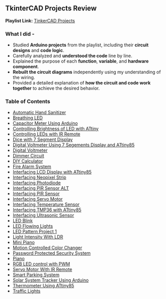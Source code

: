 ## TkinterCAD Projects Review
**Playlist Link:** [TinkerCAD Projects](https://www.youtube.com/playlist?list=PLWqnlHhsmcI4eBDLBtaZs16XZq0WL1SlP) 

### What I did -
- Studied **Arduino projects** from the playlist, including their **circuit designs** and **code logic**.
- Carefully analyzed and **understood the code** line by line.
- Explained the purpose of each **function**, **variable**, and **hardware component**.
- **Rebuilt the circuit diagrams** independently using my understanding of the wiring.
- Provided a detailed explanation of **how the circuit and code work together** to achieve the desired behavior.

### Table of Contents
- [Automatic Hand Sanitizer](Automatic%20Hand%20Sanitizer/README.md)
- [Breathing LED](Breathing%20LED/README.md)
- [Capacitor Meter Using Arduino](Capacitance%20Meter%20Using%20Arduino%20/README.md)
- [Controlling Brightness of LED with ATtiny](Controlling%20Bringhtness%20with%20ATtiny/README.md)
- [Controlling LEDs with IR Remote](Controlling%20LEDs%20with%20IR%20Remote/README.md)
- [Dice with 7 Segment Display](Dice%20with%207%20Segment%20and%20ATtiny/README.md)
- [Digital Voltmeter Using 7 Segements Display and ATtiny85](Digital%20Voltemeter%20Using%20ATtiny/README.md)
- [Digital Voltmeter](Digital%20Voltmeter/README.md)
- [Dimmer Circuit](Dimmer%20Circuit/README.md)
- [DIY Calculator](DIY%20Calculator/README.md)
- [Fire Alarm System](Fire%20Alarm%20System/README.md)
- [Interfacing LCD Display with ATtiny85](Interfacing%20LCD%20with%20ATtiny85/README.md)
- [Interfacing Neopixel Strip](Interfacing%20Neopixel%20Strip/README.md)
- [Interfacing Photodiode](Interfacing%20Photodiode/README.md)
- [Interfacing PIR Sensor ALT](Interfacing%20PIR%20Senosr%20ALT/README.md)
- [Interfacing PIR Sensor](Interfacing%20PIR%20Sensor/README.md)
- [Interfacing Servo Motor](Interfacing%20Servo%20Motor/README.md)
- [Interfacing Temperature Sensor](Interfacing%20Temperature%20Senor/README.md)
- [Interfacing TMP36 with ATtiny85](Interfacing%20TMP36%20with%20ATtiny85/README.md)
- [Interfacing Ultrasonic Sensor](Interfacing%20Ultrasonic%20Sensor/README.md)
- [LED Blink](LED%20Blink/README.md)
- [LED Flowing Lights](LED%20Flowing%20Lights/README.md)
- [LED Pattern Project 1](LED%20Pattern%20Project%201/README.md)
- [Light Intensity With LDR](Light%20Intensity%20With%20LDR/README.md)
- [Mini Piano](Mini%20Piano/README.md)
- [Motion Controlled Color Changer](Motion%20Controlled%20Color%20Changer/README.md)
- [Password Protected Security System](Password%20Security%20System/README.md)
- [Piano](Piano/README.md)
- [RGB LED control with PWM](RGB%20control%20with%20PWM/README.md)
- [Servo Motor With IR Remote](Servo%20Motor%20With%20IR%20Remote/README.md)
- [Smart Parking System](Smart%20Parking%20System/README.md)
- [Solar System Tracker Using Arduino](Solar%20System%20Tracker/README.md)
- [Thermometer Using ATtiny85](Thermometer%20Using%20ATtiny85/README.md)
- [Traffic Lights](Traffic%20Lights/README.md)
